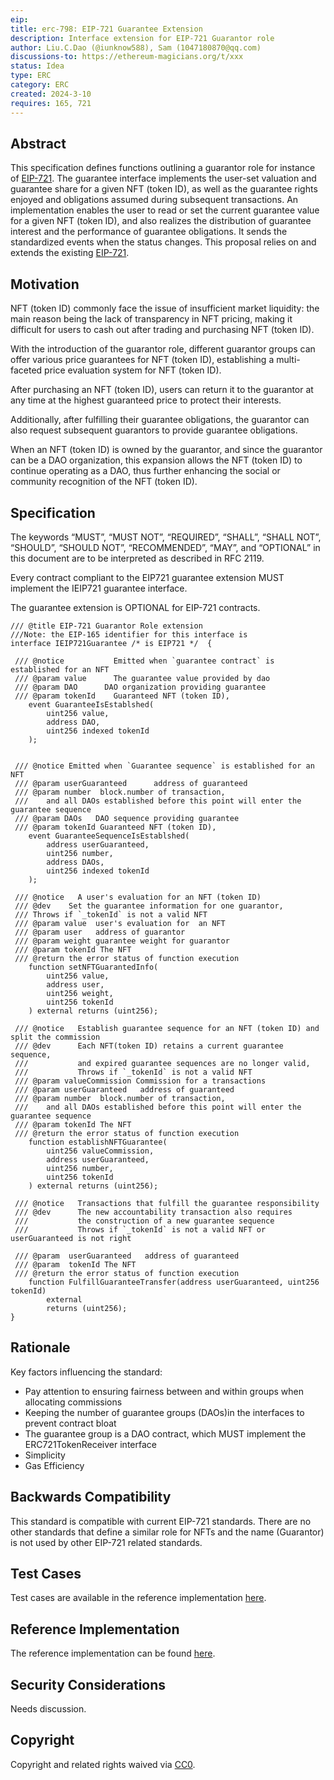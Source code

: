 ```yaml
---
eip: 
title: erc-798: EIP-721 Guarantee Extension
description: Interface extension for EIP-721 Guarantor role
author: Liu.C.Dao (@iunknow588), Sam (1047180870@qq.com)
discussions-to: https://ethereum-magicians.org/t/xxx
status: Idea
type: ERC
category: ERC
created: 2024-3-10
requires: 165, 721
---
```


## Abstract

This specification defines functions outlining a guarantor role for instance of [EIP-721](./eip-721.md). The guarantee interface implements the user-set valuation and guarantee share for a given NFT (token ID), as well as the guarantee rights enjoyed and obligations assumed during subsequent transactions. An implementation enables the user to read or set the current guarantee value for a given NFT (token ID), and also realizes the distribution of guarantee interest and the performance of guarantee obligations. It sends the standardized events when the status changes. This proposal relies on and extends the existing [EIP-721](./eip-721.md).

## Motivation

NFT (token ID) commonly face the issue of insufficient market liquidity: the main reason being the lack of transparency in NFT pricing, making it difficult for users to cash out after trading and purchasing NFT (token ID).

With the introduction of the guarantor role, different guarantor groups can offer various price guarantees for NFT (token ID), establishing a multi-faceted price evaluation system for NFT (token ID).

After purchasing an NFT (token ID), users can return it to the guarantor at any time at the highest guaranteed price to protect their interests.

Additionally, after fulfilling their guarantee obligations, the guarantor can also request subsequent guarantors to provide guarantee obligations.

When an NFT (token ID) is owned by the guarantor, and since the guarantor can be a DAO organization, this expansion allows the NFT (token ID) to continue operating as a DAO, thus further enhancing the social or community recognition of the NFT (token ID).


## Specification

The keywords “MUST”, “MUST NOT”, “REQUIRED”, “SHALL”, “SHALL NOT”, “SHOULD”, “SHOULD NOT”, “RECOMMENDED”, “MAY”, and “OPTIONAL” in this document are to be interpreted as described in RFC 2119.

Every contract compliant to the EIP721 guarantee extension MUST implement the IEIP721 guarantee interface.

The guarantee extension is OPTIONAL for EIP-721 contracts.

```solidity
/// @title EIP-721 Guarantor Role extension
///Note: the EIP-165 identifier for this interface is 
interface IEIP721Guarantee /* is EIP721 */  {

 /// @notice           Emitted when `guarantee contract` is established for an NFT
 /// @param value      The guarantee value provided by dao
 /// @param DAO      DAO organization providing guarantee
 /// @param tokenId    Guaranteed NFT (token ID),
    event GuaranteeIsEstablshed(
        uint256 value,
        address DAO,
        uint256 indexed tokenId
    );

 
 /// @notice Emitted when `Guarantee sequence` is established for an NFT
 /// @param userGuaranteed      address of guaranteed
 /// @param number  block.number of transaction,
 ///    and all DAOs established before this point will enter the guarantee sequence
 /// @param DAOs   DAO sequence providing guarantee
 /// @param tokenId Guaranteed NFT (token ID),
    event GuaranteeSequenceIsEstablshed(
        address userGuaranteed,
        uint256 number,
        address DAOs,
        uint256 indexed tokenId
    );

 /// @notice   A user's evaluation for an NFT (token ID)
 /// @dev    Set the guarantee information for one guarantor,
 /// Throws if `_tokenId` is not a valid NFT
 /// @param value  user's evaluation for  an NFT
 /// @param user   address of guarantor
 /// @param weight guarantee weight for guarantor
 /// @param tokenId The NFT
 /// @return the error status of function execution
    function setNFTGuarantedInfo(
        uint256 value,
        address user,
        uint256 weight,
        uint256 tokenId
    ) external returns (uint256);

 /// @notice   Establish guarantee sequence for an NFT (token ID) and split the commission
 /// @dev      Each NFT(token ID) retains a current guarantee sequence,
 ///           and expired guarantee sequences are no longer valid,
 ///           Throws if `_tokenId` is not a valid NFT
 /// @param valueCommission Commission for a transactions
 /// @param userGuaranteed   address of guaranteed
 /// @param number  block.number of transaction,
 ///    and all DAOs established before this point will enter the guarantee sequence
 /// @param tokenId The NFT
 /// @return the error status of function execution
    function establishNFTGuarantee(
        uint256 valueCommission,
        address userGuaranteed,
        uint256 number,
        uint256 tokenId
    ) external returns (uint256);

 /// @notice   Transactions that fulfill the guarantee responsibility
 /// @dev      The new accountability transaction also requires
 ///           the construction of a new guarantee sequence
 ///           Throws if `_tokenId` is not a valid NFT or userGuaranteed is not right

 /// @param  userGuaranteed   address of guaranteed
 /// @param  tokenId The NFT
 /// @return the error status of function execution
    function FulfillGuaranteeTransfer(address userGuaranteed, uint256 tokenId)
        external
        returns (uint256);
}

```

## Rationale

Key factors influencing the standard:

- Pay attention to ensuring fairness between and within groups when allocating commissions
- Keeping the number of guarantee groups (DAOs)in the interfaces to prevent contract bloat
- The guarantee group is a DAO contract, which MUST implement the ERC721TokenReceiver interface
- Simplicity
- Gas Efficiency


## Backwards Compatibility

This standard is compatible with current EIP-721 standards. There are no other standards that define a similar role for NFTs and the name (Guarantor) is not used by other EIP-721 related standards.

## Test Cases

Test cases are available in the reference implementation [here](../).

## Reference Implementation

The reference implementation can be found [here](../../GuarantedNFT.sol).

## Security Considerations

Needs discussion.

## Copyright

Copyright and related rights waived via [CC0](../LICENSE.md).

